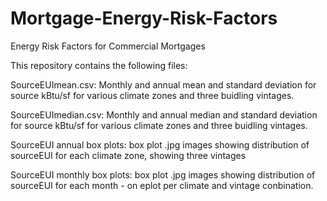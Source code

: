 # Mortgage-Energy-Risk-Factors
Energy Risk Factors for Commercial Mortgages

This repository contains the following files:

SourceEUImean.csv: Monthly and annual mean and standard deviation for source kBtu/sf for various climate zones and three buidling vintages.

SourceEUImedian.csv: Monthly and annual median and standard deviation for source kBtu/sf for various climate zones and three buidling vintages. 

SourceEUI annual box plots:  box plot .jpg images showing distribution of sourceEUI for each climate zone, showing three vintages

SourceEUI monthly box plots:  box plot .jpg images showing distribution of sourceEUI for each month - on eplot per climate and vintage conbination. 
